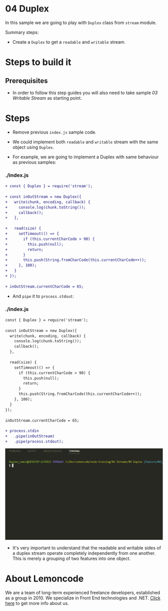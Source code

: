 # 04 Duplex

In this sample we are going to play with `Duplex` class from `stream` module.

Summary steps:

- Create a `Duplex` to get a `readable` and `writable` stream.

# Steps to build it

## Prerequisites

- In order to follow this step guides you will also need to take sample _03 Writable Stream_ as starting point.

# Steps

- Remove previous `index.js` sample code.

- We could implement both `readable` and `writable` stream with the same object using `Duplex`.

- For example, we are going to implement a Duplex with same behaviour as previous samples:

### ./index.js

```diff
+ const { Duplex } = require('stream');

+ const inOutStream = new Duplex({
+   write(chunk, encoding, callback) {
+     console.log(chunk.toString());
+     callback();
+   },

+   read(size) {
+     setTimeout(() => {
+       if (this.currentCharCode > 90) {
+         this.push(null);
+         return;
+       }
+       this.push(String.fromCharCode(this.currentCharCode++));
+     }, 100);
+   }
+ });

+ inOutStream.currentCharCode = 65;

```

- And `pipe` it to `process.stdout`:

### ./index.js

```diff
const { Duplex } = require('stream');

const inOutStream = new Duplex({
  write(chunk, encoding, callback) {
    console.log(chunk.toString());
    callback();
  },

  read(size) {
    setTimeout(() => {
      if (this.currentCharCode > 90) {
        this.push(null);
        return;
      }
      this.push(String.fromCharCode(this.currentCharCode++));
    }, 100);
  }
});

inOutStream.currentCharCode = 65;

+ process.stdin
+   .pipe(inOutStream)
+   .pipe(process.stdout);

```

![run app](../../99%20Resources/06%20Streams/04%20Duplex/run%20app.gif)

- It's very important to understand that the readable and writable sides of a duplex stream operate completely independently from one another. This is merely a grouping of two features into one object.

# About Lemoncode

We are a team of long-term experienced freelance developers, established as a group in 2010.
We specialize in Front End technologies and .NET. [Click here](http://lemoncode.net/services/en/#en-home) to get more info about us.
